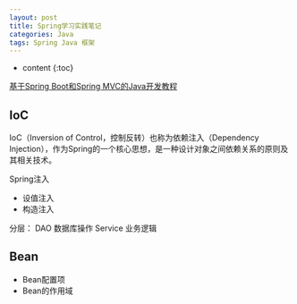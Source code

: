```yaml
---
layout: post
title: Spring学习实践笔记
categories: Java
tags: Spring Java 框架
---
```


* content
{:toc}

[基于Spring Boot和Spring MVC的Java开发教程](http://course.tianmaying.com/web-development/lesson/environment#0)

## IoC
IoC（Inversion of Control​，控制反转）也称为依赖注入（Dependency Injection），作为Spring的一个核心思想，是一种设计对象之间依赖关系的原则及其相关技术。

Spring注入

* 设值注入
* 构造注入

分层： DAO 数据库操作
Service 业务逻辑

## Bean

* Bean配置项
* Bean的作用域
